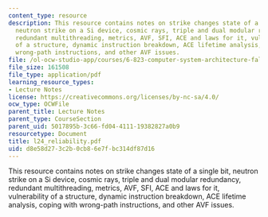 ```yaml
---
content_type: resource
description: This resource contains notes on strike changes state of a single bit,
  neutron strike on a Si device, cosmic rays, triple and dual modular redundancy,
  redundant multithreading, metrics, AVF, SFI, ACE and laws for it, vulnerability
  of a structure, dynamic instruction breakdown, ACE lifetime analysis, coping with
  wrong-path instructions, and other AVF issues.
file: /ol-ocw-studio-app/courses/6-823-computer-system-architecture-fall-2005/d8e58d273c2b0cb86e7fbc314df87d16_l24_reliability.pdf
file_size: 161508
file_type: application/pdf
learning_resource_types:
- Lecture Notes
license: https://creativecommons.org/licenses/by-nc-sa/4.0/
ocw_type: OCWFile
parent_title: Lecture Notes
parent_type: CourseSection
parent_uid: 5017895b-3c66-fd04-4111-19382827a0b9
resourcetype: Document
title: l24_reliability.pdf
uid: d8e58d27-3c2b-0cb8-6e7f-bc314df87d16
---
```

This resource contains notes on strike changes state of a single bit, neutron strike on a Si device, cosmic rays, triple and dual modular redundancy, redundant multithreading, metrics, AVF, SFI, ACE and laws for it, vulnerability of a structure, dynamic instruction breakdown, ACE lifetime analysis, coping with wrong-path instructions, and other AVF issues.